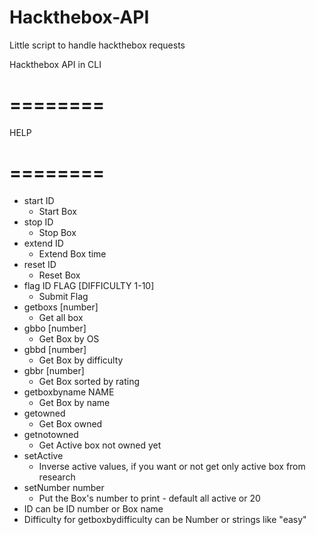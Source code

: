 # Hackthebox-API
Little script to handle hackthebox requests


Hackthebox API in CLI

# ========
HELP
# ========

- start ID
	- Start Box
- stop ID
	- Stop Box
- extend ID
	- Extend Box time
- reset ID
	- Reset Box
- flag ID FLAG [DIFFICULTY 1-10]
	- Submit Flag
- getboxs [number]
	- Get all box
- gbbo [number]
	- Get Box by OS
- gbbd [number]
	- Get Box by difficulty
- gbbr [number]
	- Get Box sorted by rating
- getboxbyname NAME
	- Get Box by name
- getowned
	- Get Box owned
- getnotowned
	- Get Active box not owned yet
- setActive
	- Inverse active values, if you want or not get only active box from research 
- setNumber number
	- Put the Box's number to print - default all active or 20
- ID can be ID number or Box name
- Difficulty for getboxbydifficulty can be Number or strings like "easy" 

